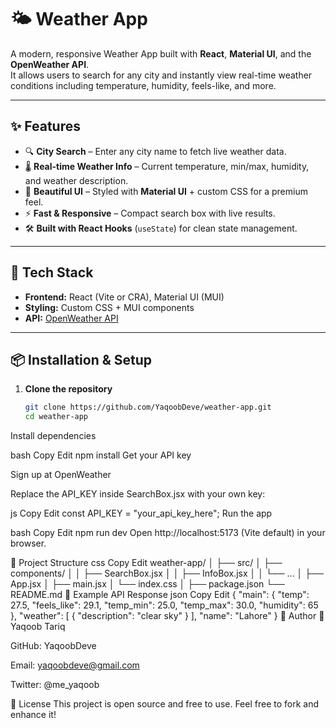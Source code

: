 # 🌤️ Weather App

A modern, responsive Weather App built with **React**, **Material UI**, and the **OpenWeather API**.  
It allows users to search for any city and instantly view real-time weather conditions including temperature, humidity, feels-like, and more.

---

## ✨ Features
- 🔍 **City Search** – Enter any city name to fetch live weather data.  
- 🌡️ **Real-time Weather Info** – Current temperature, min/max, humidity, and weather description.  
- 🎨 **Beautiful UI** – Styled with **Material UI** + custom CSS for a premium feel.  
- ⚡ **Fast & Responsive** – Compact search box with live results.  
- 🛠️ **Built with React Hooks** (`useState`) for clean state management.  

---

## 🚀 Tech Stack
- **Frontend:** React (Vite or CRA), Material UI (MUI)
- **Styling:** Custom CSS + MUI components
- **API:** [OpenWeather API](https://openweathermap.org/api)

---

## 📦 Installation & Setup

1. **Clone the repository**
   ```bash
   git clone https://github.com/YaqoobDeve/weather-app.git
   cd weather-app
Install dependencies

bash
Copy
Edit
npm install
Get your API key

Sign up at OpenWeather

Replace the API_KEY inside SearchBox.jsx with your own key:

js
Copy
Edit
const API_KEY = "your_api_key_here";
Run the app

bash
Copy
Edit
npm run dev
Open http://localhost:5173 (Vite default) in your browser.

📂 Project Structure
css
Copy
Edit
weather-app/
│
├── src/
│   ├── components/
│   │   ├── SearchBox.jsx
│   │   ├── InfoBox.jsx
│   │   └── ...
│   ├── App.jsx
│   ├── main.jsx
│   └── index.css
│
├── package.json
└── README.md
🔑 Example API Response
json
Copy
Edit
{
  "main": {
    "temp": 27.5,
    "feels_like": 29.1,
    "temp_min": 25.0,
    "temp_max": 30.0,
    "humidity": 65
  },
  "weather": [
    { "description": "clear sky" }
  ],
  "name": "Lahore"
}
🙌 Author
👤 Yaqoob Tariq

GitHub: YaqoobDeve

Email: yaqoobdeve@gmail.com

Twitter: @me_yaqoob

📝 License
This project is open source and free to use.
Feel free to fork and enhance it!
